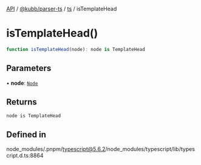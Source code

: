 [API](../../../../../packages.md) / [@kubb/parser-ts](../../../index.md) / [ts](../index.md) / isTemplateHead

# isTemplateHead()

```ts
function isTemplateHead(node): node is TemplateHead
```

## Parameters

• **node**: [`Node`](../interfaces/Node.md)

## Returns

`node is TemplateHead`

## Defined in

node\_modules/.pnpm/typescript@5.6.2/node\_modules/typescript/lib/typescript.d.ts:8864
